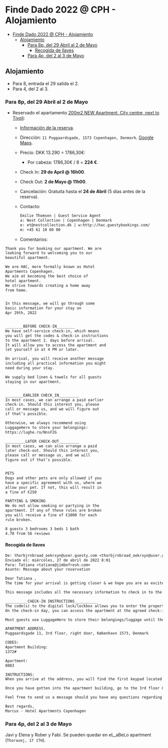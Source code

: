 # Finde Dado 2022 @ CPH - Alojamiento

- [Finde Dado 2022 @ CPH - Alojamiento](#finde-dado-2022--cph---alojamiento)
  - [Alojamiento](#alojamiento)
    - [Para 8p, del 29 Abril al 2 de Mayo](#para-8p-del-29-abril-al-2-de-mayo)
      - [Recogida de llaves](#recogida-de-llaves)
    - [Para 4p, del 2 al 3 de Mayo](#para-4p-del-2-al-3-de-mayo)

## Alojamiento

- Para 8, entrada el 29 salida el 2.
- Para 4, del 2 al 3.

### Para 8p, del 29 Abril al 2 de Mayo

- Reservado el apartamento [200m2 NEW Apartment, City centre, next to Tivoli](https://www.airbnb.com/rooms/43935272?adults=8&location=Copenhagen%2C%20Denmark&check_in=2022-04-29&check_out=2022-05-02&federated_search_id=6df664b1-5df7-4e0d-a2ff-0eb2977af25b&source_impression_id=p3_1648406912_q8v2djED5z%2Bj9ueF):
  - [Información de la reserva](reservation_info.pdf).
  - Dirección: `11 Puggaardsgade, 1573 Copenhagen, Denmark`. [Google Maps](https://www.google.com/maps/place/Puggaardsgade+11,+1573+K%C3%B8benhavn/@55.6714271,12.5704469,16.42z/data=!4m5!3m4!1s0x465253135d37da11:0xb9492e17d58d9465!8m2!3d55.6716879!4d12.5745229).
  - Precio: DKK 13.290 = 1786,30€:
    - Por cabeza: 1786,30€ / 8 = **224 €**.
  - Check In: **29 de April @ 16h00**.
  - Check Out: **2 de Mayo @ 11h00**.
  - Cancelación: Gratuita hasta el **24 de Abril** (5 días antes de la reserva).
  - Contacto:

    ```txt
    Emilie Thomsen | Guest Service Agent
    a: Nest Collection | Copenhagen | Denmark
    e: et@nestcollection.dk | w:http://hac.guestybookings.com/
    m: +45 61 10 60 00
    ```

  - Comentarios:

```txt
Thank you for booking our apartment. We are
looking forward to welcoming you to our
beautiful apartment.

We are HAC, more formally known as Hotel
Apartments Copenhagen.
We aim at becoming the best choice of
hotel apartment.
We strive towards creating a home away
from home.


In this message, we will go through some
basic information for your stay on
Apr 29th, 2022


________BEFORE CHECK-IN________
We have self-service check-in, which means
you will get the codes & check-in instructions
to the apartment 2. days before arrival.
It will allow you to access the apartment and
let yourself in at 4 PM or later.

On arrival, you will receive another message
including all practical information you might
need during your stay.

We supply bed linen & towels for all guests
staying in our apartment.


________EARLIER CHECK_IN_________
In most cases, we can arrange a paid earlier
check-in. Should this interest you, please
call or message us, and we will figure out
if that’s possible.

Otherwise, we always recommend using
LuggageHero to store your belongings:
https://lughe.ro/NnsF2G

_________LATER CHECK-OUT_________
In most cases, we can also arrange a paid
later check-out. Should this interest you,
please call or message us, and we will
figure out if that’s possible.


PETS
Dogs and other pets are only allowed if you
have a specific agreement with us, where we
allow your pet. If not, this will result in
a fine of €250

PARTYING & SMOKING
We do not allow smoking or partying in the
apartment. If any of these rules are broken
you will receive a fine of €1000 for each
rule broken.
```

```txt
8 guests 3 bedrooms 3 beds 1 bath
4.70 from 56 reviews
```

#### Recogida de llaves

```txt
De: thorbjrnbraad_oekrxyn@user.guesty.com <thorbjrnbraad_oekrxyn@user.guesty.com>
Enviado el: miércoles, 27 de abril de 2022 8:01
Para: Tatiana <tatiana@jimbofresh.com>
Asunto: Message about your reservation

Dear Tatiana ,
The time for your arrival is getting closer & we hope you are as excited about your stay as we are.

This message includes all the necessary information to check in to the apartment.

__________CHECK-IN INSTRUCTIONS__________
The code(s) to the digital lock/lockbox allows you to enter the property without physically greeting us.
On the check-in day, you can access the apartment at the agreed check-in time or later the same day.

Most guests use LuggageHero to store their belongings/luggage until the apartment is ready for check-in. https://lughe.ro/Vgvc5O

APARTMENT ADDRESS.
Puggaardsgade 11, 3rd floor, right door, København 1573, Denmark

CODES:
Apartment Building:
1372#

Apartment:
8083

INSTRUCTIONS:
When you arrive at the address, you will find the first keypad located to the right of the entry door. It is a black rectangular-shaped keypad. Here you need to enter the code 'Apartment Building.

Once you have gotten into the apartment building, go to the 3rd floor & your apartment is to the right. Next to the door you will find a silver square keypad. Here you need to enter the code 'Apartment.

Feel free to send us a message should you have any questions regarding the apartment, Copenhagens food scene, sightseeing, etc.

Best regards,
Marcus - Hotel Apartments Copenhagen
```

### Para 4p, del 2 al 3 de Mayo

Javi y Elena y Rober y Fabi. Se pueden quedar en eL_aBeLo apartment (`Thoravej, 17 1TH`).
